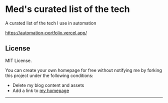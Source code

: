 # Med's curated list of the tech

A curated list of the tech I use in automation

https://automation-portfolio.vercel.app/

## License

MIT License.

You can create your own homepage for free without notifying me by forking this project under the following conditions:

- Delete my blog content and assets
- Add a link to [my homepage](https://www.craftz.dog/)

---
